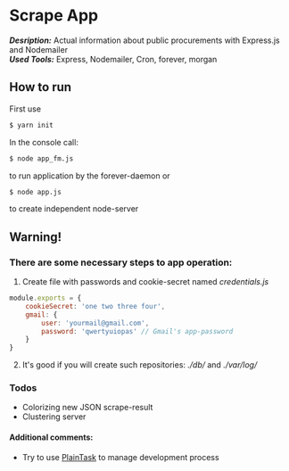 # Scrape App
***Desription:*** Actual information about public procurements with Express.js and Nodemailer  
***Used Tools:*** Express, Nodemailer, Cron, forever, morgan

## How to run
First use 
```sh
$ yarn init
```
In the console call:
```sh
$ node app_fm.js
```
to run application by the forever-daemon or
```sh
$ node app.js
``` 
to create independent node-server

## Warning! 
### There are some necessary steps to app operation:
1. Create file with passwords and cookie-secret named _credentials.js_
```js
module.exports = {
    cookieSecret: 'one two three four',
    gmail: {
        user: 'yourmail@gmail.com',
        password: 'qwertyuiopas' // Gmail's app-password
    }
}
```
2. It's good if you will create such repositories: _./db/_ and _./var/log/_

### Todos
 - Colorizing new JSON scrape-result
 - Clustering server
 
#### Additional comments:
 - Try to use [PlainTask](https://github.com/aziz/PlainTasks) to manage development process